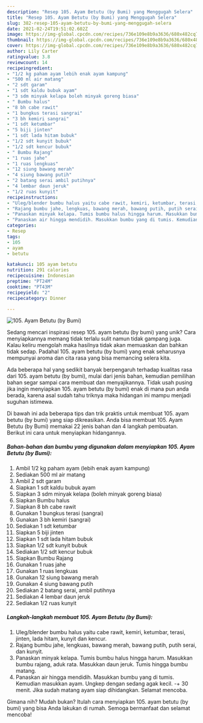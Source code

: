 ```yaml
---
description: "Resep 105. Ayam Betutu (by Bumi) yang Menggugah Selera"
title: "Resep 105. Ayam Betutu (by Bumi) yang Menggugah Selera"
slug: 382-resep-105-ayam-betutu-by-bumi-yang-menggugah-selera
date: 2021-02-24T19:51:02.602Z
image: https://img-global.cpcdn.com/recipes/736e109e8b9a3636/680x482cq70/105-ayam-betutu-by-bumi-foto-resep-utama.jpg
thumbnail: https://img-global.cpcdn.com/recipes/736e109e8b9a3636/680x482cq70/105-ayam-betutu-by-bumi-foto-resep-utama.jpg
cover: https://img-global.cpcdn.com/recipes/736e109e8b9a3636/680x482cq70/105-ayam-betutu-by-bumi-foto-resep-utama.jpg
author: Lily Carter
ratingvalue: 3.8
reviewcount: 14
recipeingredient:
- "1/2 kg paham ayam lebih enak ayam kampung"
- "500 ml air matang"
- "2 sdt garam"
- "1 sdt kaldu bubuk ayam"
- "3 sdm minyak kelapa boleh minyak goreng biasa"
- " Bumbu halus"
- "8 bh cabe rawit"
- "1 bungkus terasi sangrai"
- "3 bh kemiri sangrai"
- "1 sdt ketumbar"
- "5 biji jinten"
- "1 sdt lada hitam bubuk"
- "1/2 sdt kunyit bubuk"
- "1/2 sdt kencur bubuk"
- " Bumbu Rajang"
- "1 ruas jahe"
- "1 ruas lengkuas"
- "12 siung bawang merah"
- "4 siung bawang putih"
- "2 batang serai ambil putihnya"
- "4 lembar daun jeruk"
- "1/2 ruas kunyit"
recipeinstructions:
- "Uleg/blender bumbu halus yaitu cabe rawit, kemiri, ketumbar, terasi, jinten, lada hitam, kunyit dan kencur."
- "Rajang bumbu jahe, lengkuas, bawang merah, bawang putih, putih serai, dan kunyit."
- "Panaskan minyak kelapa. Tumis bumbu halus hingga harum. Masukkan bumbu rajang, aduk rata. Masukkan daun jeruk. Tumis hingga bumbu matang."
- "Panaskan air hingga mendidih. Masukkan bumbu yang di tumis. Kemudian masukkan ayam. Ungkep dengan sedang agak kecil. -+ 30 menit. Jika sudah matang ayam siap dihidangkan. Selamat mencoba."
categories:
- Resep
tags:
- 105
- ayam
- betutu

katakunci: 105 ayam betutu 
nutrition: 291 calories
recipecuisine: Indonesian
preptime: "PT24M"
cooktime: "PT43M"
recipeyield: "2"
recipecategory: Dinner

---
```



![105. Ayam Betutu (by Bumi)](https://img-global.cpcdn.com/recipes/736e109e8b9a3636/680x482cq70/105-ayam-betutu-by-bumi-foto-resep-utama.jpg)

Sedang mencari inspirasi resep 105. ayam betutu (by bumi) yang unik? Cara menyiapkannya memang tidak terlalu sulit namun tidak gampang juga. Kalau keliru mengolah maka hasilnya tidak akan memuaskan dan bahkan tidak sedap. Padahal 105. ayam betutu (by bumi) yang enak seharusnya mempunyai aroma dan cita rasa yang bisa memancing selera kita.



Ada beberapa hal yang sedikit banyak berpengaruh terhadap kualitas rasa dari 105. ayam betutu (by bumi), mulai dari jenis bahan, kemudian pemilihan bahan segar sampai cara membuat dan menyajikannya. Tidak usah pusing jika ingin menyiapkan 105. ayam betutu (by bumi) enak di mana pun anda berada, karena asal sudah tahu triknya maka hidangan ini mampu menjadi suguhan istimewa.


Di bawah ini ada beberapa tips dan trik praktis untuk membuat 105. ayam betutu (by bumi) yang siap dikreasikan. Anda bisa membuat 105. Ayam Betutu (by Bumi) memakai 22 jenis bahan dan 4 langkah pembuatan. Berikut ini cara untuk menyiapkan hidangannya.

<!--inarticleads1-->

##### Bahan-bahan dan bumbu yang digunakan dalam menyiapkan 105. Ayam Betutu (by Bumi):

1. Ambil 1/2 kg paham ayam (lebih enak ayam kampung)
1. Sediakan 500 ml air matang
1. Ambil 2 sdt garam
1. Siapkan 1 sdt kaldu bubuk ayam
1. Siapkan 3 sdm minyak kelapa (boleh minyak goreng biasa)
1. Siapkan  Bumbu halus
1. Siapkan 8 bh cabe rawit
1. Gunakan 1 bungkus terasi (sangrai)
1. Gunakan 3 bh kemiri (sangrai)
1. Sediakan 1 sdt ketumbar
1. Siapkan 5 biji jinten
1. Siapkan 1 sdt lada hitam bubuk
1. Siapkan 1/2 sdt kunyit bubuk
1. Sediakan 1/2 sdt kencur bubuk
1. Siapkan  Bumbu Rajang
1. Gunakan 1 ruas jahe
1. Gunakan 1 ruas lengkuas
1. Gunakan 12 siung bawang merah
1. Gunakan 4 siung bawang putih
1. Sediakan 2 batang serai, ambil putihnya
1. Sediakan 4 lembar daun jeruk
1. Sediakan 1/2 ruas kunyit




<!--inarticleads2-->

##### Langkah-langkah membuat 105. Ayam Betutu (by Bumi):

1. Uleg/blender bumbu halus yaitu cabe rawit, kemiri, ketumbar, terasi, jinten, lada hitam, kunyit dan kencur.
1. Rajang bumbu jahe, lengkuas, bawang merah, bawang putih, putih serai, dan kunyit.
1. Panaskan minyak kelapa. Tumis bumbu halus hingga harum. Masukkan bumbu rajang, aduk rata. Masukkan daun jeruk. Tumis hingga bumbu matang.
1. Panaskan air hingga mendidih. Masukkan bumbu yang di tumis. Kemudian masukkan ayam. Ungkep dengan sedang agak kecil. -+ 30 menit. Jika sudah matang ayam siap dihidangkan. Selamat mencoba.




Gimana nih? Mudah bukan? Itulah cara menyiapkan 105. ayam betutu (by bumi) yang bisa Anda lakukan di rumah. Semoga bermanfaat dan selamat mencoba!
